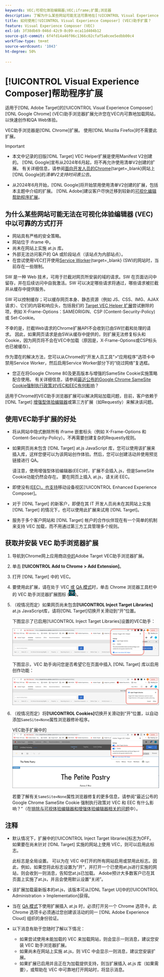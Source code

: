```yaml
---
keywords: VEC;可视化体验编辑器;VEC;iframe;扩展;浏览器
description: 了解为什么某些网站可能无法可靠地在[!UICONTROL Visual Experience Composer] (VEC)中打开。 通过VEC助手浏览器扩展，您可以在VEC中以可靠的方式加载网站。
title: 如何使用[!UICONTROL Visual Experience Composer] (VEC)助手扩展？
feature: Visual Experience Composer (VEC)
exl-id: 3f38db69-046d-42c9-8c09-eca11d404b12
source-git-commit: 6f4fd14a46f06c1366c02cfaf5a0cee5edbb00c4
workflow-type: tm+mt
source-wordcount: '1043'
ht-degree: 50%

---
```


# [!UICONTROL Visual Experience Composer]帮助程序扩展

适用于[!DNL Adobe Target]的[!UICONTROL Visual Experience Composer] [!DNL Google Chrome] (VEC)助手浏览器扩展允许您在VEC内可靠地加载网站，以快速创作和QA Web体验。

VEC助手浏览器是[!DNL Chrome]扩展。 使用[!DNL Mozilla Firefox]时不需要此扩展。

>[!IMPORTANT]
>
>* 本文中记录的旧版[!DNL Target] VEC Helper扩展是使用Manifest V2创建的。 [!DNL Google]宣布从2024年6月起，将不再允许使用清单V2创建的扩展。 有关详细信息，请参阅[面向开发人员的Chrome](https://developer.chrome.com/docs/extensions/develop/migrate/mv2-deprecation-timeline){target=_blank}网站上[!DNL Google]的&#x200B;*清单V2支持时间表公告*。
>
>* 从2024年6月开始，[!DNL Google]将开始禁用使用清单V2创建的扩展，包括本主题中介绍的扩展。 [!DNL Adobe]建议客户尽快迁移到较新的[可视化编辑帮助程序扩展](/help/main/c-experiences/c-visual-experience-composer/r-troubleshoot-composer/visual-editing-helper-extension.md)。

## 为什么某些网站可能无法在可视化体验编辑器 (VEC) 中以可靠的方式打开

* 网站具有严格的安全策略。
* 网站位于 iframe 中。
* 尚未在网站上实施 at.js 库。
* 外部无法访问客户的 QA 或阶段站点（该站点为内部站点）。
* 在尝试使用VEC打开使用[Service Worker](https://developer.mozilla.org/en-US/docs/Web/API/Service_Worker_API){target=_blank} (SW)的网站时，当前存在一些限制。

SW 是一种 Web 技术，可用于拦截对网页所安装的域的请求。SW 在页面访问中留存，并在后续访问中自我激活。SW 可以决定哪些请求将通过，哪些请求被拦截并从缓存中提供服务。

SW 可以控制缓存；可以缓存网页本身、静态资源（例如 JS、CSS、IMG、AJAX 请求）、它们的内容和响应头，包括我们的 [Target VEC Helper 扩展](/help/main/c-experiences/c-visual-experience-composer/r-troubleshoot-composer/vec-helper-browser-extension.md)尝试删除的项，例如 X-Frame-Options：SAMEORIGIN、CSP (Content-Security-Policy) 或 Set-Cookie。

不幸的是，拦截Web请求的Chrome扩展API不会收到已由SW拦截和处理的请求。 因此，如果网页请求是由SW从缓存中提供的，则扩展无法修复标头和Cookie，因为网页将不会在VEC中加载（原因是，X-Frame-Options或CSP标头也已被缓存）。

作为潜在的解决方法，您可以从Chrome的“开发人员工具”>“应用程序”选项卡中禁用Service Worker，然后启用Service Worker部分下的“绕过网络”复选框。

* 您正在将Google Chrome 80及更高版本与增强的SameSite Cookie实施策略配合使用。 有关详细信息，请参阅[最近公布的Google Chrome SameSite Cookie强制执行政策对VEC和EEC有何影响](/help/main/c-experiences/c-visual-experience-composer/r-troubleshoot-composer/issues-related-to-the-visual-experience-composer-vec-and-enhanced-experience-composer-eec.md#samesite)？

适用于Chrome的VEC助手浏览器扩展可以解决网站加载问题，目前，客户依赖于[!DNL Target] [增强型体验编辑器](/help/main/administrating-target/visual-experience-composer-set-up.md#eec)或第三方扩展（如Requestly）来解决该问题。

## 使用VEC助手扩展的好处

* 将从网站中隐式删除所有 iframe 嵌套标头（例如 X-Frame-Options 和 Content-Security-Policy）。不再需要创建复杂的Requestly规则。
* 如果网页尚未包含 [!DNL Target] at.js JavaScript 库，您可以使用该扩展来插入库，这样您便可以为该网站创作体验。然后，您可以创建活动并使用预览链接进行 QA。

  请注意，使用增强型体验编辑器(EEC)时，扩展不会插入.js，但是SameSite Cookie功能仍然会存在。 要在网页上插入 at.js，请关闭 EEC。

* 即使没有[&#x200B; (EEC)，也支持](/help/main/c-experiences/c-visual-experience-composer/mobile-viewports.md)移动设备视区[!UICONTROL Enhanced Experience Composer]。
* 对于 [!DNL Target] 的新客户，即便在其 IT 开发人员尚未在其网站上实施 [!DNL Target] 的情况下，也可以使用此扩展来试用 [!DNL Target]。
* 服务于多个客户网站和 [!DNL Target] 帐户的合作伙伴现在有一个简单的机制来支持 VEC 加载，而不用通过第三方工具管理多个规则。

## 获取并安装 VEC 助手浏览器扩展

1. 导航到Chrome网上应用商店[中的](https://chromewebstore.google.com/detail/adobe-experience-cloud-vi/kgmjjkfjacffaebgpkpcllakjifppnca)Adobe Target VEC助手浏览器扩展。
1. 单击 **[!UICONTROL Add to Chrome > Add Extension]**。
1. 打开 [!DNL Target] 中的 VEC。
1. 要使用此扩展，请在处于 VEC 或 [QA 模式](/help/main/c-activities/c-activity-qa/activity-qa.md)时，单击 Chrome 浏览器工具栏中的 VEC 助手浏览器扩展图标 (![VEC 助手图标](/help/main/c-experiences/c-visual-experience-composer/r-troubleshoot-composer/assets/vec-help-extension.png))。
1. （视情况而定）如果网页尚未包含&#x200B;**[!UICONTROL Inject Target Libraries]** at.js JavaScript库，请将[!DNL Target]切换开关滑动到“开”位置。

   下图显示了已启用[!UICONTROL Inject Target Libraries]设置的VEC助手：

   ![VEC 助手 1](/help/main/c-experiences/c-visual-experience-composer/r-troubleshoot-composer/assets/vec-help-extension-1.png)

   下图显示，VEC 助手询问您是否希望它在页面中插入 [!DNL Target] 库以启用创作功能：

   ![VEC 助手 2](/help/main/c-experiences/c-visual-experience-composer/r-troubleshoot-composer/assets/vec-helper.png)

1. （视情况而定）将&#x200B;**[!UICONTROL Cookies]**&#x200B;切换开关滑动到“开”位置，以自动添加`SameSite=None`属性浏览器修补程序。

   VEC助手扩展中的![Cookie切换](/help/main/c-experiences/c-visual-experience-composer/r-troubleshoot-composer/assets/cookies-vec-helper.png)

   若要了解有关`SameSite=None`属性浏览器修复的更多信息，请参阅“最近公布的 Google Chrome SameSite Cookie 强制执行政策对 VEC 和 EEC 有什么影响？”（在[排除与可视体验编辑器和增强体验编辑器相关的问题](/help/main/c-experiences/c-visual-experience-composer/r-troubleshoot-composer/issues-related-to-the-visual-experience-composer-vec-and-enhanced-experience-composer-eec.md#samesite)中）。

## 注释

* 默认情况下，扩展中的[!UICONTROL Inject Target libraries]标志为OFF。 如果要在尚未针对 [!DNL Target] 实施的网站上使用 VEC，则可以启用此标志。

  此标志是全局设置。 可以为在 VEC 中打开的所有网站启用或禁用此标志。因此，例如，如果您将此标志设置为“开”，并打开一个已使用at.js进行实施的网站，则会收到一则消息，告知您at.js已加载。 Adobe预计大多数客户已在其页面上实施了at.js，并且会使用默认设置“关闭”。

* 该扩展加载最新版本的at.js，该版本可从[!DNL Target UI]中的[!UICONTROL Administration > Implementation]获得。
* 当在 [QA 模式](/help/main/c-activities/c-activity-qa/activity-qa.md)下使用扩展插入 at.js 时，必须打开另一个 Chrome 选项卡。此 Chrome 选项卡必须通过您创建该活动的同一 [!DNL Adobe Experience Cloud] 组织的身份验证。
* 以下消息有助于您随时了解以下情况：

   * 如果尝试使用未能加载的 VEC 来加载网站，则会显示一则消息，建议您安装 VEC 助手浏览器扩展。
   * 如果尚未在网站上实施 at.js，则 VEC 中会显示一则消息，建议您安装扩展。
   * 如果扩展已启用并且正在为加载提供支持，则当扩展插入 at.js 库（如果需要），或帮助在 VEC 中可靠地打开网站时，将显示消息。
